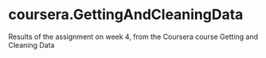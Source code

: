 # coursera.GettingAndCleaningData
Results of the assignment on week 4, from the Coursera course Getting and Cleaning Data
